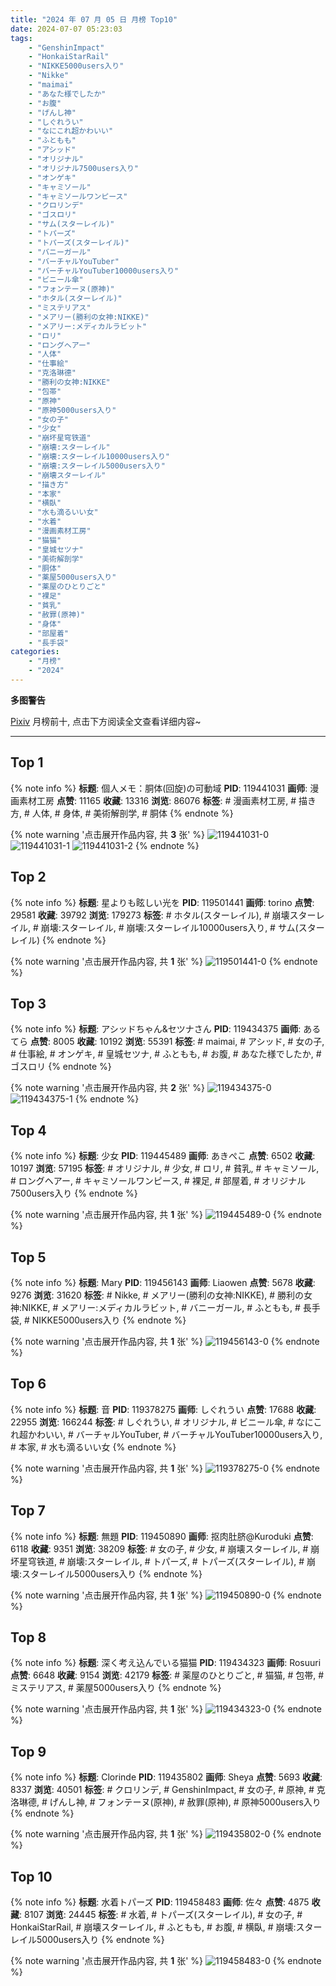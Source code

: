 ```yaml
---
title: "2024 年 07 月 05 日 月榜 Top10"
date: 2024-07-07 05:23:03
tags:
    - "GenshinImpact"
    - "HonkaiStarRail"
    - "NIKKE5000users入り"
    - "Nikke"
    - "maimai"
    - "あなた様でしたか"
    - "お腹"
    - "げんし神"
    - "しぐれうい"
    - "なにこれ超かわいい"
    - "ふともも"
    - "アシッド"
    - "オリジナル"
    - "オリジナル7500users入り"
    - "オンゲキ"
    - "キャミソール"
    - "キャミソールワンピース"
    - "クロリンデ"
    - "ゴスロリ"
    - "サム(スターレイル)"
    - "トパーズ"
    - "トパーズ(スターレイル)"
    - "バニーガール"
    - "バーチャルYouTuber"
    - "バーチャルYouTuber10000users入り"
    - "ビニール傘"
    - "フォンテーヌ(原神)"
    - "ホタル(スターレイル)"
    - "ミステリアス"
    - "メアリー(勝利の女神:NIKKE)"
    - "メアリー:メディカルラビット"
    - "ロリ"
    - "ロングヘアー"
    - "人体"
    - "仕事絵"
    - "克洛琳德"
    - "勝利の女神:NIKKE"
    - "包帯"
    - "原神"
    - "原神5000users入り"
    - "女の子"
    - "少女"
    - "崩坏星穹铁道"
    - "崩壊:スターレイル"
    - "崩壊:スターレイル10000users入り"
    - "崩壊:スターレイル5000users入り"
    - "崩壊スターレイル"
    - "描き方"
    - "本家"
    - "横臥"
    - "水も滴るいい女"
    - "水着"
    - "漫画素材工房"
    - "猫猫"
    - "皇城セツナ"
    - "美術解剖学"
    - "胴体"
    - "薬屋5000users入り"
    - "薬屋のひとりごと"
    - "裸足"
    - "貧乳"
    - "赦罪(原神)"
    - "身体"
    - "部屋着"
    - "長手袋"
categories:
    - "月榜"
    - "2024"
---
```


<i class="fa fa-triangle-exclamation"></i>**多图警告**<i class="fa fa-triangle-exclamation"></i>

[Pixiv](https://www.pixiv.net/) 月榜前十, 点击下方阅读全文查看详细内容~

<!-- more -->

---

## Top 1

{% note info %}
**标题**: 個人メモ：胴体(回旋)の可動域
**PID**: 119441031 **画师**: 漫画素材工房
**点赞**: 11165 **收藏**: 13316 **浏览**: 86076
**标签**: # 漫画素材工房, # 描き方, # 人体, # 身体, # 美術解剖学, # 胴体
{% endnote %}

{% note warning '点击展开作品内容, 共 **3** 张' %}
![119441031-0](https://i.pixiv.re/img-original/img/2024/06/08/06/00/10/119441031_p0.jpg)
![119441031-1](https://i.pixiv.re/img-original/img/2024/06/08/06/00/10/119441031_p1.jpg)
![119441031-2](https://i.pixiv.re/img-original/img/2024/06/08/06/00/10/119441031_p2.jpg)
{% endnote %}

## Top 2

{% note info %}
**标题**: 星よりも眩しい光を
**PID**: 119501441 **画师**: torino
**点赞**: 29581 **收藏**: 39792 **浏览**: 179273
**标签**: # ホタル(スターレイル), # 崩壊スターレイル, # 崩壊:スターレイル, # 崩壊:スターレイル10000users入り, # サム(スターレイル)
{% endnote %}

{% note warning '点击展开作品内容, 共 **1** 张' %}
![119501441-0](https://i.pixiv.re/img-original/img/2024/06/10/00/01/02/119501441_p0.jpg)
{% endnote %}

## Top 3

{% note info %}
**标题**: アシッドちゃん&セツナさん
**PID**: 119434375 **画师**: あるてら
**点赞**: 8005 **收藏**: 10192 **浏览**: 55391
**标签**: # maimai, # アシッド, # 女の子, # 仕事絵, # オンゲキ, # 皇城セツナ, # ふともも, # お腹, # あなた様でしたか, # ゴスロリ
{% endnote %}

{% note warning '点击展开作品内容, 共 **2** 张' %}
![119434375-0](https://i.pixiv.re/img-original/img/2024/06/08/00/00/52/119434375_p0.png)
![119434375-1](https://i.pixiv.re/img-original/img/2024/06/08/00/00/52/119434375_p1.png)
{% endnote %}

## Top 4

{% note info %}
**标题**: 少女
**PID**: 119445489 **画师**: あきぺこ
**点赞**: 6502 **收藏**: 10197 **浏览**: 57195
**标签**: # オリジナル, # 少女, # ロリ, # 貧乳, # キャミソール, # ロングヘアー, # キャミソールワンピース, # 裸足, # 部屋着, # オリジナル7500users入り
{% endnote %}

{% note warning '点击展开作品内容, 共 **1** 张' %}
![119445489-0](https://i.pixiv.re/img-original/img/2024/06/08/10/59/43/119445489_p0.jpg)
{% endnote %}

## Top 5

{% note info %}
**标题**: Mary
**PID**: 119456143 **画师**: Liaowen
**点赞**: 5678 **收藏**: 9276 **浏览**: 31620
**标签**: # Nikke, # メアリー(勝利の女神:NIKKE), # 勝利の女神:NIKKE, # メアリー:メディカルラビット, # バニーガール, # ふともも, # 長手袋, # NIKKE5000users入り
{% endnote %}

{% note warning '点击展开作品内容, 共 **1** 张' %}
![119456143-0](https://i.pixiv.re/img-original/img/2024/06/08/18/58/59/119456143_p0.png)
{% endnote %}

## Top 6

{% note info %}
**标题**: 音
**PID**: 119378275 **画师**: しぐれうい
**点赞**: 17688 **收藏**: 22955 **浏览**: 166244
**标签**: # しぐれうい, # オリジナル, # ビニール傘, # なにこれ超かわいい, # バーチャルYouTuber, # バーチャルYouTuber10000users入り, # 本家, # 水も滴るいい女
{% endnote %}

{% note warning '点击展开作品内容, 共 **1** 张' %}
![119378275-0](https://i.pixiv.re/img-original/img/2024/06/06/00/00/21/119378275_p0.jpg)
{% endnote %}

## Top 7

{% note info %}
**标题**: 無題
**PID**: 119450890 **画师**: 抠肉肚脐@Kuroduki
**点赞**: 6118 **收藏**: 9351 **浏览**: 38209
**标签**: # 女の子, # 少女, # 崩壊スターレイル, # 崩坏星穹铁道, # 崩壊:スターレイル, # トパーズ, # トパーズ(スターレイル), # 崩壊:スターレイル5000users入り
{% endnote %}

{% note warning '点击展开作品内容, 共 **1** 张' %}
![119450890-0](https://i.pixiv.re/img-original/img/2024/06/08/15/18/32/119450890_p0.png)
{% endnote %}

## Top 8

{% note info %}
**标题**: 深く考え込んでいる猫猫
**PID**: 119434323 **画师**: Rosuuri
**点赞**: 6648 **收藏**: 9154 **浏览**: 42179
**标签**: # 薬屋のひとりごと, # 猫猫, # 包帯, # ミステリアス, # 薬屋5000users入り
{% endnote %}

{% note warning '点击展开作品内容, 共 **1** 张' %}
![119434323-0](https://i.pixiv.re/img-original/img/2024/06/08/00/00/37/119434323_p0.jpg)
{% endnote %}

## Top 9

{% note info %}
**标题**: Clorinde
**PID**: 119435802 **画师**: Sheya
**点赞**: 5693 **收藏**: 8337 **浏览**: 40501
**标签**: # クロリンデ, # GenshinImpact, # 女の子, # 原神, # 克洛琳德, # げんし神, # フォンテーヌ(原神), # 赦罪(原神), # 原神5000users入り
{% endnote %}

{% note warning '点击展开作品内容, 共 **1** 张' %}
![119435802-0](https://i.pixiv.re/img-original/img/2024/06/08/00/33/48/119435802_p0.jpg)
{% endnote %}

## Top 10

{% note info %}
**标题**: 水着トパーズ
**PID**: 119458483 **画师**: 佐々
**点赞**: 4875 **收藏**: 8107 **浏览**: 24445
**标签**: # 水着, # トパーズ(スターレイル), # 女の子, # HonkaiStarRail, # 崩壊スターレイル, # ふともも, # お腹, # 横臥, # 崩壊:スターレイル5000users入り
{% endnote %}

{% note warning '点击展开作品内容, 共 **1** 张' %}
![119458483-0](https://i.pixiv.re/img-original/img/2024/06/08/20/15/59/119458483_p0.jpg)
{% endnote %}
